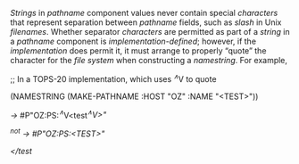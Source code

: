  



*Strings* in *pathname* component values never contain special *characters* that represent separation between *pathname* fields, such as *slash* in Unix *filenames*. Whether separator *characters* are permitted as part of a *string* in a *pathname* component is *implementation-defined*; however, if the *implementation* does permit it, it must arrange to properly “quote” the character for the *file system* when constructing a *namestring*. For example, 



;; In a TOPS-20 implementation, which uses <i><sup>∧</sup></i>V to quote 



(NAMESTRING (MAKE-PATHNAME :HOST "OZ" :NAME "&lt;TEST&gt;")) 



<i>→</i> #P"OZ:PS:<i><sup>∧</sup></i>V<test<i><sup>∧</sup>V&gt;" 



<i><sup>not</sup> →</i> #P"OZ:PS:&lt;TEST&gt;" 



</test<i>